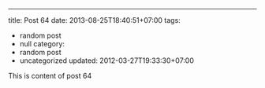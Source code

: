 ---
title: Post 64
date: 2013-08-25T18:40:51+07:00
tags:
  - random post
  - null
category:
  - random post
  - uncategorized
updated: 2012-03-27T19:33:30+07:00

This is content of post 64